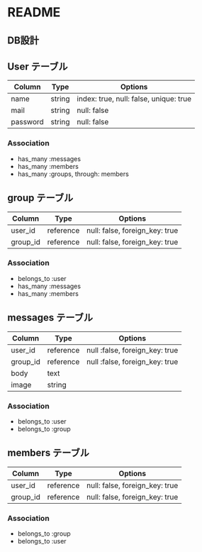 # README

## DB設計

## User テーブル
| Column | Type | Options |
| ---------- | ------- | ----------- |
| name | string | index: true, null: false, unique: true |
| mail | string | null: false |
| password | string | null: false |

### Association
- has_many :messages
- has_many :members
- has_many :groups, through: members



## group テーブル
| Column | Type | Options |
| ---------- | ------- | ----------- |
| user_id | reference | null: false, foreign_key: true |
| group_id | reference | null: false, foreign_key: true |

### Association
- belongs_to :user
- has_many :messages
- has_many :members



## messages テーブル
| Column | Type | Options |
| ---------- | ------- | ----------- |
| user_id | reference | null :false, foreign_key: true |
| group_id | reference | null :false, foreign_key: true |
| body | text | |
| image | string | |

### Association
- belongs_to :user
- belongs_to :group



## members テーブル
| Column | Type | Options |
| ---------- | ------- | ----------- |
| user_id | reference | null: false, foreign_key: true |
| group_id | reference | null: false, foreign_key: true |

### Association
- belongs_to :group
- belongs_to :user


